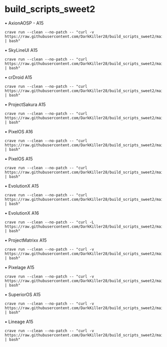 # build_scripts_sweet2
• AxionAOSP - A15
```
crave run --clean --no-patch -- "curl -v https://raw.githubusercontent.com/DarkKiller28/build_scripts_sweet2/main/axion_a15.sh | bash"
```
• SkyLineUI A15
```
crave run --clean --no-patch -- "curl https://raw.githubusercontent.com/DarkKiller28/build_scripts_sweet2/main/skylineui_a15.sh | bash"
```
• crDroid A15
```
crave run --clean --no-patch -- "curl https://raw.githubusercontent.com/DarkKiller28/build_scripts_sweet2/main/crdroid_a15.sh | bash"
```
• ProjectSakura A15
```
crave run --clean --no-patch -- "curl https://raw.githubusercontent.com/DarkKiller28/build_scripts_sweet2/main/sakura_a15.sh | bash"
```

• PixelOS A16
```
crave run --clean --no-patch -- "curl https://raw.githubusercontent.com/DarkKiller28/build_scripts_sweet2/main/pixelos_a16 | bash"
```

• PixelOS A15
```
crave run --clean --no-patch -- "curl https://raw.githubusercontent.com/DarkKiller28/build_scripts_sweet2/main/pixelos_a15 | bash"
```

• EvolutionX A15
```
crave run --clean --no-patch -- "curl https://raw.githubusercontent.com/DarkKiller28/build_scripts_sweet2/main/evo_a15.sh | bash"
```

• EvolutionX A16
```
crave run --clean --no-patch -- "curl -L https://raw.githubusercontent.com/DarkKiller28/build_scripts_sweet2/main/evo_a16.sh | bash"
```

• ProjectMatrixx A15
```
crave run --clean --no-patch -- "curl -v https://raw.githubusercontent.com/DarkKiller28/build_scripts_sweet2/main/matrixx_a15.sh | bash"
```

• Pixelage A15
```
crave run --clean --no-patch -- "curl -v https://raw.githubusercontent.com/DarkKiller28/build_scripts_sweet2/main/pixelage_a15.sh | bash"
```

• SuperiorOS A15
```
crave run --clean --no-patch -- "curl -v https://raw.githubusercontent.com/DarkKiller28/build_scripts_sweet2/main/superior_a15.sh | bash"
```

• Lineage A15
```
crave run --clean --no-patch -- "curl -v https://raw.githubusercontent.com/DarkKiller28/build_scripts_sweet2/main/lineage_a15.sh | bash"
```

